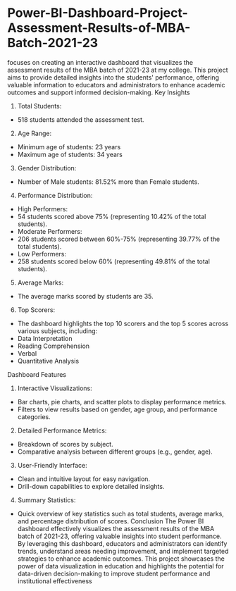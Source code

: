 # Power-BI-Dashboard-Project-Assessment-Results-of-MBA-Batch-2021-23
 focuses on creating an interactive dashboard that visualizes the assessment results of the MBA batch of 2021-23 at my college. This project aims to provide detailed insights into the students' performance, offering valuable information to educators and administrators to enhance academic outcomes and support informed decision-making.
 Key Insights
1. Total Students: 
 - 518 students attended the assessment test.
2. Age Range:
 - Minimum age of students: 23 years
 - Maximum age of students: 34 years
3. Gender Distribution:
 - Number of Male students: 81.52% more than Female students.
4. Performance Distribution:
 - High Performers: 
 - 54 students scored above 75% (representing 10.42% of the total students).
 - Moderate Performers:
 - 206 students scored between 60%-75% (representing 39.77% of the total students).
 - Low Performers:
 - 258 students scored below 60% (representing 49.81% of the total students).
5. Average Marks:
 - The average marks scored by students are 35.
6. Top Scorers:
 - The dashboard highlights the top 10 scorers and the top 5 scores across various subjects, including:
 - Data Interpretation
 - Reading Comprehension
 - Verbal
 - Quantitative Analysis

 Dashboard Features
1. Interactive Visualizations:
 - Bar charts, pie charts, and scatter plots to display performance metrics.
 - Filters to view results based on gender, age group, and performance categories.
2. Detailed Performance Metrics:
 - Breakdown of scores by subject.
 - Comparative analysis between different groups (e.g., gender, age).
3. User-Friendly Interface:
 - Clean and intuitive layout for easy navigation.
 - Drill-down capabilities to explore detailed insights.
4. Summary Statistics:
 - Quick overview of key statistics such as total students, average marks, and percentage distribution of scores.
 Conclusion
The Power BI dashboard effectively visualizes the assessment results of the MBA batch of 2021-23, offering valuable insights into student performance. By leveraging this dashboard, educators and administrators can identify trends, understand areas needing improvement, and implement targeted strategies to enhance academic outcomes.
This project showcases the power of data visualization in education and highlights the potential for data-driven decision-making to improve student performance and institutional effectiveness
